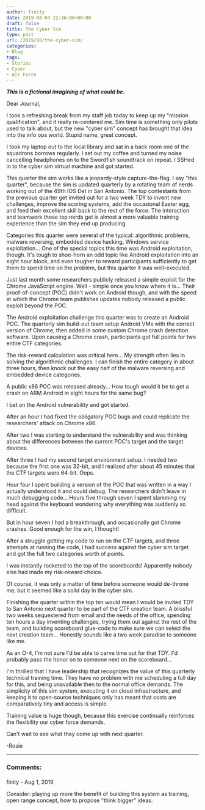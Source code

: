```yaml
---
author: finity
date: 2019-08-04 22:36:06+00:00
draft: false
title: The Cyber Sim
type: post
url: /2019/08/the-cyber-sim/
categories:
- Blog
tags:
- Stories
- Cyber
- Air Force
---
```





**_This is a fictional imagining of what could be._**







Dear Journal,







I took a refreshing break from my staff job today to keep up my "mission qualification", and it really re-centered me.  Sim time is something only pilots used to talk about, but the new "cyber sim" concept has brought that idea into the info ops world.  Stupid name, great concept.







I took my laptop out to the local library and sat in a back room one of the squadrons borrows regularly.  I set out my coffee and turned my noise cancelling headphones on to the Swordfish soundtrack on repeat.  I SSHed in to the cyber sim virtual machine and got started.







This quarter the sim works like a jeopardy-style capture-the-flag.  I say "this quarter", because the sim is updated quarterly by a rotating team of nerds working out of the 49th IOS Det in San Antonio.  The top contestants from the previous quarter get invited out for a two week TDY to invent new challenges, improve the scoring systems, add the occasional Easter egg, and feed their excellent skill back to the rest of the force.  The interaction and teamwork those top nerds get is almost a more valuable training experience than the sim they end up producing.







Categories this quarter were several of the typical: algorithmic problems, malware reversing, embedded device hacking, Windows service exploitation...  One of the special topics this time was Android exploitation, though.  It's tough to shoe-horn an odd topic like Android exploitation into an eight hour block, and even tougher to reward participants sufficiently to get them to spend time on the problem, but this quarter it was well-executed.







Just last month some researchers publicly released a simple exploit for the Chrome JavaScript engine.  Well - simple once you know where it is...  Their proof-of-concept (POC) didn't work on Android though, and with the speed at which the Chrome team publishes updates nobody released a public exploit beyond the POC.







The Android exploitation challenge this quarter was to create an Android POC.  The quarterly sim build-out team setup Android VMs with the correct version of Chrome, then added in some custom Chrome crash detection software.  Upon causing a Chrome crash, participants got full points for two entire CTF categories.







The risk-reward calculation was critical here...  My strength often lies in solving the algorithmic challenges.  I can finish the entire category in about three hours, then knock out the easy half of the malware reversing and embedded device categories.







A public x86 POC was released already...  How tough would it be to get a crash on ARM Android in eight hours for the same bug?







I bet on the Android vulnerability and got started.







After an hour I had fixed the obligatory POC bugs and could replicate the researchers' attack on Chrome x86.







After two I was starting to understand the vulnerability and was thinking about the differences between the current POC's target and the target devices.







After three I had my second target environment setup.  I needed two because the first one was 32-bit, and I realized after about 45 minutes that the CTF targets were 64-bit.  Oops.







Hour four I spent building a version of the POC that was written in a way I actually understood it and could debug.  The researchers didn't leave in much debugging code...
Hours five through seven I spent slamming my head against the keyboard wondering why everything was suddenly so difficult.







But in hour seven I had a breakthrough, and occasionally got Chrome crashes.  Good enough for the win, I thought!







After a struggle getting my code to run on the CTF targets, and three attempts at running the code, I had success against the cyber sim target and got the full two categories worth of points.







I was instantly rocketed to the top of the scoreboards!  Apparently nobody else had made my risk-reward choice.







Of course, it was only a matter of time before someone would de-throne me, but it seemed like a solid day in the cyber sim.







Finishing the quarter within the top ten would mean I would be invited TDY to San Antonio next quarter to be part of the CTF creation team.  A blissful two weeks sequestered from email and the needs of the office, spending ten hours a day inventing challenges, trying them out against the rest of the team, and building scoreboard glue-code to make sure we can select the next creation team...  Honestly sounds like a two week paradise to someone like me.







As an O-4, I'm not sure I'd be able to carve time out for that TDY.  I'd probably pass the honor on to someone next on the scoreboard...







I'm thrilled that I have leadership that recognizes the value of this quarterly technical training time.  They have no problem with me scheduling a full day for this, and being unavailable then to the normal office demands.  The simplicity of this sim system, executing it on cloud infrastructure, and keeping it to open-source techniques only has meant that costs are comparatively tiny and access is simple.







Training value is huge though, because this exercise continually reinforces the flexibility our cyber force demands.







Can't wait to see what they come up with next quarter.







-Rosie



---
### Comments:
####
finity - Aug 1, 2019

Consider: playing up more the benefit of building this system as training, open range concept, how to propose "think bigger" ideas.
